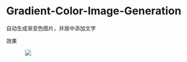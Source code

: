 # Gradient-Color-Image-Generation

自动生成渐变色图片，并居中添加文字

效果

<div style="width: 80%; margin: auto">
 <img src="https://test-123456-md-images.oss-cn-beijing.aliyuncs.com/vscode/20250220094621.png">
</div>